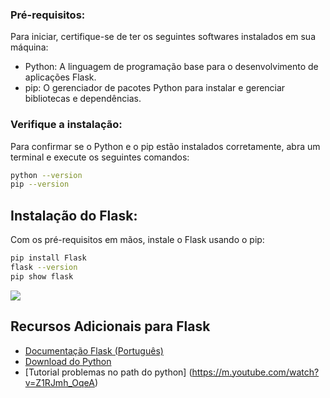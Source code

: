 
### Pré-requisitos:

Para iniciar, certifique-se de ter os seguintes softwares instalados em sua máquina:

- Python: A linguagem de programação base para o desenvolvimento de aplicações Flask.
- pip: O gerenciador de pacotes Python para instalar e gerenciar bibliotecas e dependências.

### Verifique a instalação:

Para confirmar se o Python e o pip estão instalados corretamente, abra um terminal e execute os seguintes comandos:

```bash
python --version
pip --version

```
## Instalação do Flask:

Com os pré-requisitos em mãos, instale o Flask usando o pip:

```bash
pip install Flask
flask --version
pip show flask

```
<img src="https://phylos.net/wp-content/uploads/2022/02/pastasFlask.jpg">


  ## Recursos Adicionais para Flask

- [Documentação Flask (Português)](https://readthedocs.org/projects/flask/)
- [Download do Python](https://www.python.org/downloads/)
- [Tutorial problemas no path do python] (https://m.youtube.com/watch?v=Z1RJmh_OqeA)
